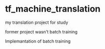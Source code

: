 # tf_machine_translation

my translation project for study

former project wasn't batch training

Implemantation of batch training
